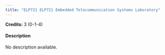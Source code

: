 ```yaml
---
title: "ELP721 ELP721 Embedded Telecommunication Systems Laboratory"
---
```

**Credits:** 3 (0-1-4)

#### Description
No description available.